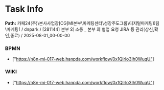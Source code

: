 # Task Info

**Path:** 카페24(주)\본사사업장\[CG]MI본부\마케팅센터\성장주도그룹\디지털마케팅6팀\마케팅1 / dnpark / [281144] 본부 외 소통 _ 본부 외 협업 요청 JIRA 등 관리(상신,확인,종료) / 2025-08-01_00-00-00

### BPMN
- ["https://n8n-mi-017-web.hanpda.com/workflow/0x1Qlrlo3Ih0WuqU"]

### WIKI
- ["https://n8n-mi-017-web.hanpda.com/workflow/0x1Qlrlo3Ih0WuqU"]

